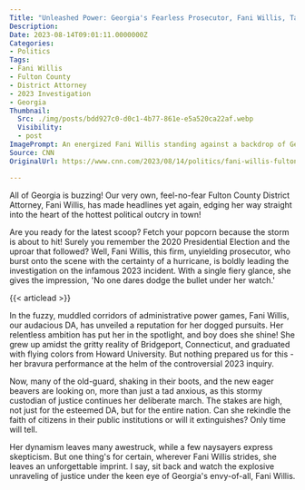 ```yaml
---
Title: "Unleashed Power: Georgia's Fearless Prosecutor, Fani Willis, Tackling the Most Explosive Case Yet!"
Description: 
Date: 2023-08-14T09:01:11.0000000Z
Categories:
- Politics
Tags:
- Fani Willis
- Fulton County
- District Attorney
- 2023 Investigation
- Georgia
Thumbnail:
  Src: ./img/posts/bdd927c0-d0c1-4b77-861e-e5a520ca22af.webp
  Visibility:
  - post
ImagePrompt: An energized Fani Willis standing against a backdrop of Georgia's skyline. Her eyes blaze with determination as she holds files related to the notorious 2023 investigation. She exudes the aura of a confident female leader undaunted by the challenges that lie ahead.
Source: CNN
OriginalUrl: https://www.cnn.com/2023/08/14/politics/fani-willis-fulton-county-district-attorney/index.html

---
```

All of Georgia is buzzing! Our very own, feel-no-fear Fulton County District Attorney, Fani Willis, has made headlines yet again, edging her way straight into the heart of the hottest political outcry in town! 

Are you ready for the latest scoop? Fetch your popcorn because the storm is about to hit! Surely you remember the 2020 Presidential Election and the uproar that followed? Well, Fani Willis, this firm, unyielding prosecutor, who burst onto the scene with the certainty of a hurricane, is boldly leading the investigation on the infamous 2023 incident. With a single fiery glance, she gives the impression, 'No one dares dodge the bullet under her watch.'

{{< articlead >}}

In the fuzzy, muddled corridors of administrative power games, Fani Willis, our audacious DA, has unveiled a reputation for her dogged pursuits. Her relentless ambition has put her in the spotlight, and boy does she shine! She grew up amidst the gritty reality of Bridgeport, Connecticut, and graduated with flying colors from Howard University. But nothing prepared us for this - her bravura performance at the helm of the controversial 2023 inquiry.

Now, many of the old-guard, shaking in their boots, and the new eager beavers are looking on, more than just a tad anxious, as this stormy custodian of justice continues her deliberate march. The stakes are high, not just for the esteemed DA, but for the entire nation. Can she rekindle the faith of citizens in their public institutions or will it extinguishes? Only time will tell. 

Her dynamism leaves many awestruck, while a few naysayers express skepticism. But one thing's for certain, wherever Fani Willis strides, she leaves an unforgettable imprint. I say, sit back and watch the explosive unraveling of justice under the keen eye of Georgia's envy-of-all, Fani Willis.